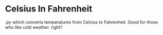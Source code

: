 # Celsius In Fahrenheit
.py which converts temperatures from Celcius to Fahrenheit. Good for those who like cold weather. right?
